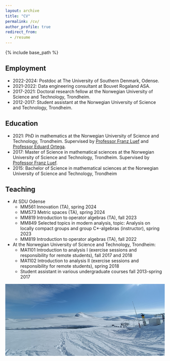 ```yaml
---
layout: archive
title: "CV"
permalink: /cv/
author_profile: true
redirect_from:
  - /resume
---
```


{% include base_path %}

## Employment
* 2022-2024: Postdoc at The University of Southern Denmark, Odense.
* 2021-2022: Data engineering consultant at Bouvet Rogaland ASA.
* 2017-2021: Doctoral research fellow at the Norwegian University of Science and Technology, Trondheim.
* 2012-2017: Student assistant at the Norwegian University of Science and Technology, Trondheim.


## Education
* 2021: PhD in mathematics at the Norwegian University of Science and Technology, Trondheim. Supervised by [Professor Franz Luef](https://www.ntnu.edu/employees/franz.luef) and [Professor Eduard Ortega](https://www.ntnu.edu/employees/eduard.ortega). 
* 2017: Master of Science in mathematical sciences at the Norwegian University of Science and Technology, Trondheim. Supervised by [Professor Franz Luef](https://www.ntnu.edu/employees/franz.luef). 
* 2015: Bachelor of Science in mathematical sciences at the Norwegian University of Science and Technology, Trondheim

## Teaching
* At SDU Odense
     * MM561 Innovation (TA), spring 2024
     * MM573 Metric spaces (TA), spring 2024
     * MM819 Introduction to operator algebras (TA), fall 2023
     * MM849 Selected topics in modern analysis, topic: Analysis on locally compact groups and group C*-algebras (instructor), spring 2023
     * MM819 Introduction to operator algebras (TA), fall 2022
* At the Norwegian University of Science and Technology, Trondheim:
     * MA1101 Introduction to analysis I (exercise sessions and responsibility for remote students), fall 2017 and 2018
     * MA1102 Introduction to analysis II (exercise sessions and responsibility for remote students), spring 2018
     * Student assistant in various undergraduate courses fall 2013-spring 2017
  
![Beitostølen](/images/beitostoelen_bat.jpg)
